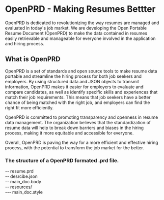 # OpenPRD - Making Resumes Bettter

OpenPRD is dedicated to revolutionizing the way resumes are managed and evaluated in today's job market. We are developing the Open Portable Resume Document (OpenPRD) to make the data contained in resumes easily retrievable and manageable for everyone involved in the application and hiring process.

## What is OpenPRD 

OpenPRD is a set of standards and open source tools to make resume data portable and streamline the hiring process for both job seekers and employers. By using structured data and JSON objects to transmit information, OpenPRD makes it easier for employers to evaluate and compare candidates, as well as identify specific skills and experiences that match their job requirements. This means that job seekers have a better chance of being matched with the right job, and employers can find the right fit more efficiently.

OpenPRD is committed to promoting transparency and openness in resume data management. The organization believes that the standardization of resume data will help to break down barriers and biases in the hiring process, making it more equitable and accessible for everyone.

Overall, OpenPRD is paving the way for a more efficient and effective hiring process, with the potential to transform the job market for the better.

### The structure of a OpenPRD formated .prd file.

-- resume.prd\
        -- desrcibe.json\
    -- main_doc.body\
    -- resources/\
        --- main_doc.style
          
